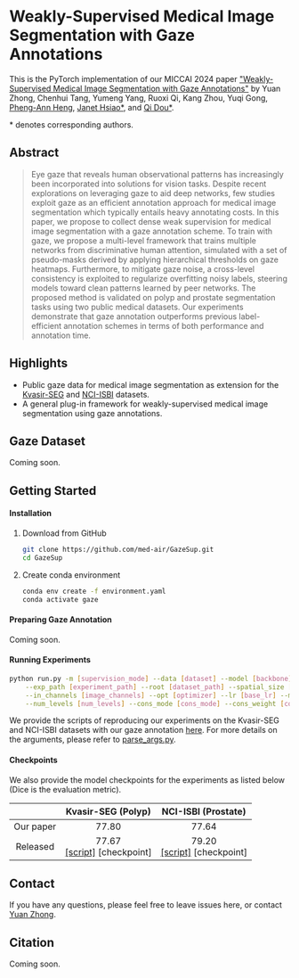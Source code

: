 # Weakly-Supervised Medical Image Segmentation with Gaze Annotations
This is the PyTorch implementation of our MICCAI 2024 paper ["Weakly-Supervised Medical Image Segmentation with Gaze Annotations"]() by Yuan Zhong, Chenhui Tang, Yumeng Yang, Ruoxi Qi, Kang Zhou, Yuqi Gong, [Pheng-Ann Heng](https://www.cse.cuhk.edu.hk/~pheng/), [Janet Hsiao\*](https://jhhsiao.people.ust.hk/), and [Qi Dou\*](https://www.cse.cuhk.edu.hk/~qdou/).

\* denotes corresponding authors.

## Abstract

> Eye gaze that reveals human observational patterns has increasingly been incorporated into solutions for vision tasks. Despite recent explorations on leveraging gaze to aid deep networks, few studies exploit gaze as an efficient annotation approach for medical image segmentation which typically entails heavy annotating costs. In this paper, we propose to collect dense weak supervision for medical image segmentation with a gaze annotation scheme. To train with gaze, we propose a multi-level framework that trains multiple networks from discriminative human attention, simulated with a set of pseudo-masks derived by applying hierarchical thresholds on gaze heatmaps. Furthermore, to mitigate gaze noise, a cross-level consistency is exploited to regularize overfitting noisy labels, steering models toward clean patterns learned by peer networks. The proposed method is validated on polyp and prostate segmentation tasks using two public medical datasets. Our experiments demonstrate that gaze annotation outperforms previous label-efficient annotation schemes in terms of both performance and annotation time. 

## Highlights

- Public gaze data for medical image segmentation as extension for the [Kvasir-SEG](https://datasets.simula.no/kvasir-seg/) and [NCI-ISBI](https://www.cancerimagingarchive.net/analysis-result/isbi-mr-prostate-2013/) datasets.
- A general plug-in framework for weakly-supervised medical image segmentation using gaze annotations.

## Gaze Dataset

Coming soon.

## Getting Started

#### Installation

1. Download from GitHub

   ```bash
   git clone https://github.com/med-air/GazeSup.git
   cd GazeSup
   ```

2. Create conda environment

   ```bash
   conda env create -f environment.yaml
   conda activate gaze
   ```

#### Preparing Gaze Annotation

Coming soon.

#### Running Experiments

```bash
python run.py -m [supervision_mode] --data [dataset] --model [backbone] -bs [batch_size] \
    --exp_path [experiment_path] --root [dataset_path] --spatial_size [image_size] \
    --in_channels [image_channels] --opt [optimizer] --lr [base_lr] --max_ite [max_ite] \
    --num_levels [num_levels] --cons_mode [cons_mode] --cons_weight [cons_weight]
```

We provide the scripts of reproducing our experiments on the Kvasir-SEG and NCI-ISBI datasets with our gaze annotation [here](./scripts). For more details on the arguments, please refer to [parse_args.py](./parse_args.py). 

#### Checkpoints

We also provide the model checkpoints for the experiments as listed below (Dice is the evaluation metric).

|           |                      Kvasir-SEG (Polyp)                      |                     NCI-ISBI (Prostate)                      |
| :-------: | :----------------------------------------------------------: | :----------------------------------------------------------: |
| Our paper |                            77.80                             |                            77.64                             |
| Released  | 77.67<br />[[script]](./scripts/gazesup_kvasir_2_levels.sh) [checkpoint] | 79.20<br />[[script]](./scripts/gazesup_prostate_2_levels.py) [checkpoint] |

## Contact

If you have any questions, please feel free to leave issues here, or contact [Yuan Zhong](mailto:yuanzhong@link.cuhk.edu.hk).

## Citation

Coming soon.